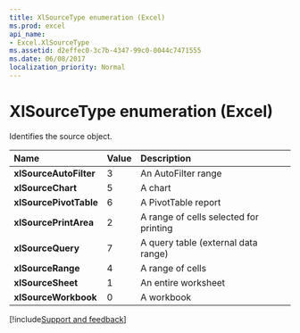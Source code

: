 ```yaml
---
title: XlSourceType enumeration (Excel)
ms.prod: excel
api_name:
- Excel.XlSourceType
ms.assetid: d2effec0-3c7b-4347-99c0-0044c7471555
ms.date: 06/08/2017
localization_priority: Normal
---
```



# XlSourceType enumeration (Excel)

Identifies the source object.








|Name|Value|Description|
|:-----|:-----|:-----|
| **xlSourceAutoFilter**|3|An AutoFilter range|
| **xlSourceChart**|5|A chart|
| **xlSourcePivotTable**|6|A PivotTable report|
| **xlSourcePrintArea**|2|A range of cells selected for printing|
| **xlSourceQuery**|7|A query table (external data range)|
| **xlSourceRange**|4|A range of cells|
| **xlSourceSheet**|1|An entire worksheet|
| **xlSourceWorkbook**|0|A workbook|

[!include[Support and feedback](~/includes/feedback-boilerplate.md)]